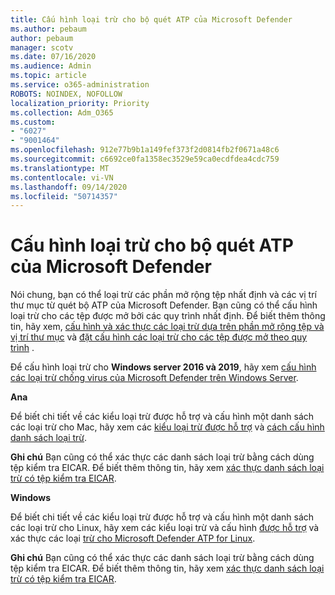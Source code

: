 ```yaml
---
title: Cấu hình loại trừ cho bộ quét ATP của Microsoft Defender
ms.author: pebaum
author: pebaum
manager: scotv
ms.date: 07/16/2020
ms.audience: Admin
ms.topic: article
ms.service: o365-administration
ROBOTS: NOINDEX, NOFOLLOW
localization_priority: Priority
ms.collection: Adm_O365
ms.custom:
- "6027"
- "9001464"
ms.openlocfilehash: 912e77b9b1a149fef373f2d0814fb2f0671a48c6
ms.sourcegitcommit: c6692ce0fa1358ec3529e59ca0ecdfdea4cdc759
ms.translationtype: MT
ms.contentlocale: vi-VN
ms.lasthandoff: 09/14/2020
ms.locfileid: "50714357"
---
```

# <a name="configuring-exclusions-for-microsoft-defender-atp-scan"></a>Cấu hình loại trừ cho bộ quét ATP của Microsoft Defender

Nói chung, bạn có thể loại trừ các phần mở rộng tệp nhất định và các vị trí thư mục từ quét bộ ATP của Microsoft Defender. Bạn cũng có thể cấu hình loại trừ cho các tệp được mở bởi các quy trình nhất định. Để biết thêm thông tin, hãy xem, [cấu hình và xác thực các loại trừ dựa trên phần mở rộng tệp và vị trí thư mục](https://docs.microsoft.com/windows/security/threat-protection/microsoft-defender-antivirus/configure-extension-file-exclusions-microsoft-defender-antivirus) và [đặt cấu hình các loại trừ cho các tệp được mở theo quy trình](https://docs.microsoft.com/windows/security/threat-protection/microsoft-defender-antivirus/configure-process-opened-file-exclusions-microsoft-defender-antivirus) .

Để cấu hình loại trừ cho  **Windows server 2016 và 2019**, hãy xem [cấu hình các loại trừ chống virus của Microsoft Defender trên Windows Server](https://docs.microsoft.com/windows/security/threat-protection/microsoft-defender-antivirus/configure-server-exclusions-microsoft-defender-antivirus).

**Ana**

Để biết chi tiết về các kiểu loại trừ được hỗ trợ và cấu hình một danh sách các loại trừ cho Mac, hãy xem các [kiểu loại trừ được hỗ trợ](https://docs.microsoft.com/windows/security/threat-protection/microsoft-defender-atp/mac-exclusions#supported-exclusion-types) và [cách cấu hình danh sách loại trừ](https://docs.microsoft.com/windows/security/threat-protection/microsoft-defender-atp/mac-exclusions#how-to-configure-the-list-of-exclusions).

**Ghi chú** Bạn cũng có thể xác thực các danh sách loại trừ bằng cách dùng tệp kiểm tra EICAR. Để biết thêm thông tin, hãy xem [xác thực danh sách loại trừ có tệp kiểm tra EICAR](https://docs.microsoft.com/windows/security/threat-protection/microsoft-defender-atp/mac-exclusions#validate-exclusions-lists-with-the-eicar-test-file). 

**Windows**

Để biết chi tiết về các kiểu loại trừ được hỗ trợ và cấu hình một danh sách các loại trừ cho Linux, hãy xem các kiểu loại trừ và cấu hình [được hỗ trợ](https://docs.microsoft.com/windows/security/threat-protection/microsoft-defender-atp/linux-exclusions#supported-exclusion-types) và xác thực các loại [trừ cho Microsoft Defender ATP for Linux](https://docs.microsoft.com/windows/security/threat-protection/microsoft-defender-atp/linux-exclusions).

**Ghi chú** Bạn cũng có thể xác thực các danh sách loại trừ bằng cách dùng tệp kiểm tra EICAR. Để biết thêm thông tin, hãy xem [xác thực danh sách loại trừ có tệp kiểm tra EICAR](https://docs.microsoft.com/windows/security/threat-protection/microsoft-defender-atp/linux-exclusions#validate-exclusions-lists-with-the-eicar-test-file). 